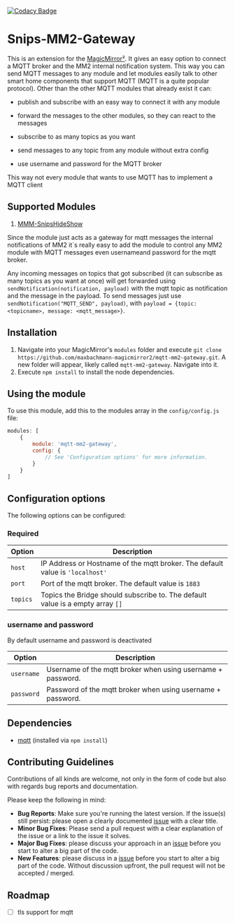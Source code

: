 [![Codacy Badge](https://api.codacy.com/project/badge/Grade/abf2560c1f05419daf6d1c9835ea0ff2)](https://www.codacy.com/app/MagicMirror2/mqtt-mm2-gateway?utm_source=github.com&amp;utm_medium=referral&amp;utm_content=maxbachmann/mqtt-mm2-bridge&amp;utm_campaign=Badge_Grade)

# Snips-MM2-Gateway
This is an extension for the [MagicMirror²](https://github.com/MichMich/MagicMirror). It gives an easy option to connect a MQTT broker and the MM2 internal notification system. This way you can send MQTT messages to any module and let modules easily talk to other smart home components that support MQTT (MQTT is a quite popular protocol). 
Other than the other MQTT modules that already exist it can:

 -  publish and subscribe with an easy way to connect it with any module

 -  forward the messages to the other modules, so they can react to the messages

 -  subscribe to as many topics as you want

 -  send messages to any topic from any module without extra config

 -  use username and password for the MQTT broker

This way not every module that wants to use MQTT has to implement a MQTT client

## Supported Modules
1.  [MMM-SnipsHideShow](https://github.com/maxbachmann-magicmirror2/MMM-SnipsHideShow)

Since the module just acts as a gateway for mqtt messages the internal notifications of MM2 it´s really easy to add the module to control any MM2 module with MQTT messages even usernameand password for the mqtt broker.

Any incoming messages on topics that got subscribed (it can subscribe as many topics as you want at once) will get forwarded using `sendNotification(notification, payload)` with the mqtt topic as notification and the message in the payload.
To send messages just use `sendNotification("MQTT_SEND", payload)`, with `payload = {topic: <topicname>, message: <mqtt_message>}`.

## Installation
1.  Navigate into your MagicMirror's `modules` folder and execute `git clone https://github.com/maxbachmann-magicmirror2/mqtt-mm2-gateway.git`. A new folder will appear, likely called `mqtt-mm2-gateway`.  Navigate into it.
2.  Execute `npm install` to install the node dependencies.

## Using the module
To use this module, add this to the modules array in the `config/config.js` file:
````javascript
modules: [
	{
		module: 'mqtt-mm2-gateway',
		config: {
			// See 'Configuration options' for more information.
		}
	}
]
````

## Configuration options
The following options can be configured:

### Required
| Option               | Description                                                                                             |
|----------------------|---------------------------------------------------------------------------------------------------------|
| `host`               | IP Address or Hostname of the mqtt broker. The default value is `'localhost'`                           |
| `port`               | Port of the mqtt broker. The default value is `1883`                                                    |
| `topics`             | Topics the Bridge should subscribe to. The default value is a empty array `[]`                          |

### username and password
By default username and password is deactivated

| Option               | Description                                                                                             |
|----------------------|---------------------------------------------------------------------------------------------------------|
| `username`           | Username of the mqtt broker when using username + password.                                             |
| `password`           | Password of the mqtt broker when using username + password.                                             |

## Dependencies
-  [mqtt](https://www.npmjs.com/package/mqtt) (installed via `npm install`)

## Contributing Guidelines
Contributions of all kinds are welcome, not only in the form of code but also with regards bug reports and documentation.

Please keep the following in mind:

-   __Bug Reports__: Make sure you're running the latest version. If the issue(s) still persist: please open a clearly documented [issue](https://github.com/maxbachmann-magicmirror2/mqtt-mm2-gateway/issues) with a clear title.
-   __Minor Bug Fixes__: Please send a pull request with a clear explanation of the issue or a link to the issue it solves.
-   __Major Bug Fixes__: please discuss your approach in an [issue](https://github.com/maxbachmann-magicmirror2/mqtt-mm2-gateway/issues) before you start to alter a big part of the code.
-   __New Features__: please discuss in a [issue](https://github.com/maxbachmann-magicmirror2/mqtt-mm2-gateway/issues) before you start to alter a big part of the code. Without discussion upfront, the pull request will not be accepted / merged.

## Roadmap
 -  [ ] tls support for mqtt
